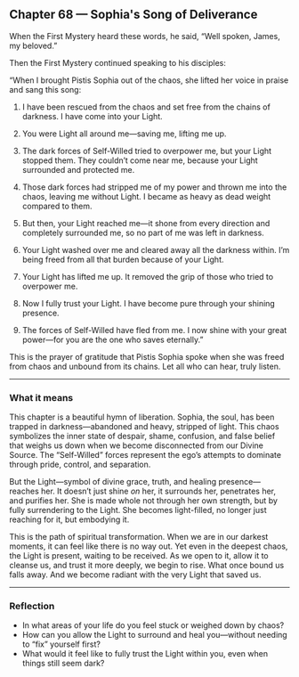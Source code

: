 ## Chapter 68 — Sophia's Song of Deliverance

When the First Mystery heard these words, he said, “Well spoken, James, my beloved.”

Then the First Mystery continued speaking to his disciples:

“When I brought Pistis Sophia out of the chaos, she lifted her voice in praise and sang this song:

1. I have been rescued from the chaos and set free from the chains of darkness. I have come into your Light.

2. You were Light all around me—saving me, lifting me up.

3. The dark forces of Self-Willed tried to overpower me, but your Light stopped them. They couldn’t come near me, because your Light surrounded and protected me.

4. Those dark forces had stripped me of my power and thrown me into the chaos, leaving me without Light. I became as heavy as dead weight compared to them.

5. But then, your Light reached me—it shone from every direction and completely surrounded me, so no part of me was left in darkness.

6. Your Light washed over me and cleared away all the darkness within. I’m being freed from all that burden because of your Light.

7. Your Light has lifted me up. It removed the grip of those who tried to overpower me.

8. Now I fully trust your Light. I have become pure through your shining presence.

9. The forces of Self-Willed have fled from me. I now shine with your great power—for you are the one who saves eternally.”

This is the prayer of gratitude that Pistis Sophia spoke when she was freed from chaos and unbound from its chains. Let all who can hear, truly listen.

---

### What it means

This chapter is a beautiful hymn of liberation. Sophia, the soul, has been trapped in darkness—abandoned and heavy, stripped of light. This chaos symbolizes the inner state of despair, shame, confusion, and false belief that weighs us down when we become disconnected from our Divine Source. The “Self-Willed” forces represent the ego’s attempts to dominate through pride, control, and separation.

But the Light—symbol of divine grace, truth, and healing presence—reaches her. It doesn’t just shine *on* her, it surrounds her, penetrates her, and purifies her. She is made whole not through her own strength, but by fully surrendering to the Light. She becomes light-filled, no longer just reaching for it, but embodying it.

This is the path of spiritual transformation. When we are in our darkest moments, it can feel like there is no way out. Yet even in the deepest chaos, the Light is present, waiting to be received. As we open to it, allow it to cleanse us, and trust it more deeply, we begin to rise. What once bound us falls away. And we become radiant with the very Light that saved us.

---

### Reflection

* In what areas of your life do you feel stuck or weighed down by chaos?
* How can you allow the Light to surround and heal you—without needing to “fix” yourself first?
* What would it feel like to fully trust the Light within you, even when things still seem dark?
